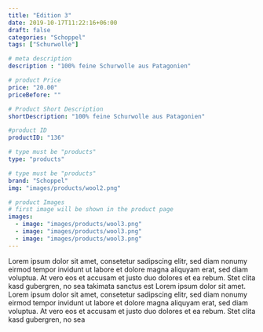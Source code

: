 ```yaml
---
title: "Edition 3"
date: 2019-10-17T11:22:16+06:00
draft: false
categories: "Schoppel"
tags: ["Schurwolle"]

# meta description
description : "100% feine Schurwolle aus Patagonien"

# product Price
price: "20.00"
priceBefore: ""

# Product Short Description
shortDescription: "100% feine Schurwolle aus Patagonien"

#product ID
productID: "136"

# type must be "products"
type: "products"

# type must be "products"
brand: "Schoppel"
img: "images/products/wool2.png"   

# product Images
# first image will be shown in the product page
images:
  - image: "images/products/wool3.png"
  - image: "images/products/wool3.png"
  - image: "images/products/wool3.png"
---
```


Lorem ipsum dolor sit amet, consetetur sadipscing elitr, sed diam nonumy eirmod tempor invidunt ut labore et dolore magna aliquyam erat, sed diam voluptua. At vero eos et accusam et justo duo dolores et ea rebum. Stet clita kasd gubergren, no sea takimata sanctus est Lorem ipsum dolor sit amet. Lorem ipsum dolor sit amet, consetetur sadipscing elitr, sed diam nonumy eirmod tempor invidunt ut labore et dolore magna aliquyam erat, sed diam voluptua. At vero eos et accusam et justo duo dolores et ea rebum. Stet clita kasd gubergren, no sea 
